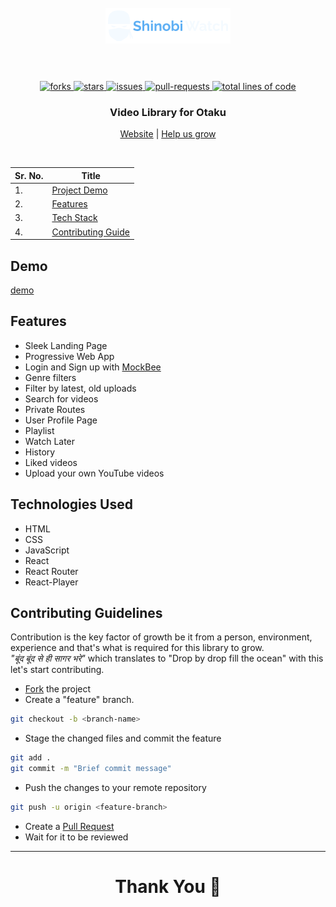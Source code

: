 <h1 align="center">
  <br />
  <a href="https://shinobi-watch.netlify.app/"><img src="https://github.com/vinc3nati/shinobi-watch/blob/dev/src/assets/logo.png" alt="logo" width="200"></a>
  <br />
  <br />
</h1>

<!-- PROJECT SHIELDS -->
<p align="center">
  <a href="https://github.com/vinc3nati/shinobi-watch/fork" target="blank">
  <img src="https://img.shields.io/github/forks/vinc3nati/shinobi-watch?style=for-the-badge" alt="forks"/>
  </a>
  <a href="https://github.com/vinc3nati/shinobi-watch/stargazers" target="blank">
  <img src="https://img.shields.io/github/stars/vinc3nati/shinobi-watch?style=for-the-badge" alt="stars"/>
  </a>
  <a href="https://github.com/vinc3nati/shinobi-watch/issues" target="blank">
  <img src="https://img.shields.io/github/issues/vinc3nati/shinobi-watch?style=for-the-badge" alt="issues"/>
  </a>
  <a href="https://github.com/vinc3nati/shinobi-watch/pulls" target="blank">
  <img src="https://img.shields.io/github/issues-pr/vinc3nati/shinobi-watch?color=important&style=for-the-badge" alt="pull-requests"/>
  </a>
  <a href="https://github.com/vinc3nati/shinobi-watch/graphs/code-frequency" target="blank">
  <img src="https://img.shields.io/tokei/lines/github/vinc3nati/shinobi-watch?label=total%20lines%20of%20code&color=9cf&style=for-the-badge" alt="total lines of code"/>
  </a>
</p>

<!-- PROJECT SUBTITLE -->
<h3 align="center">Video Library for Otaku</h3>

<p align="center">
  <a href="https://shinobi-watch.netlify.app/">Website</a>
  |
  <a href="https://github.com/vinc3nati/shinobi-watch/issues">Help us grow</a>
</p>
<br />

<!-- TABLE OF CONTENT -->

| Sr. No. | Title                               |
| ------- | ----------------------------------- |
| 1.      | [Project Demo](#demo)               |
| 2.      | [Features](#features)               |
| 3.      | [Tech Stack](#tech-stack)           |
| 4.      | [Contributing Guide](#contributing) |

<!-- Project Demo -->

<a name="demo"></a>

## Demo
[demo](https://res.cloudinary.com/randomwave45/video/upload/v1651742869/shinobi-watch_tvhruq.mkv)

<!-- Features -->

<a name="features"></a>

## Features

- Sleek Landing Page
- Progressive Web App
- Login and Sign up with [MockBee](http://mockbee.netlify.app/)
- Genre filters
- Filter by latest, old uploads
- Search for videos
- Private Routes
- User Profile Page
- Playlist
- Watch Later
- History
- Liked videos
- Upload your own YouTube videos

<!-- Tech Stack -->

<a name="tech-stack"></a>

## Technologies Used

- HTML
- CSS
- JavaScript
- React
- React Router
- React-Player

<!-- Contributing Guidelines -->

<a name="contributing"></a>

## Contributing Guidelines

Contribution is the key factor of growth be it from a person, environment, experience and that's what is required for this library to grow.
<br/>
_"बूंद बूंद से ही सागर भरे"_ which translates to "Drop by drop fill the ocean" with this let's start contributing.
<br/>

- [Fork](https://github.com/vinc3nati/shinobi-watch/fork) the project
- Create a "feature" branch.

```BASH
git checkout -b <branch-name>
```

- Stage the changed files and commit the feature

```BASH
git add .
git commit -m "Brief commit message"
```

- Push the changes to your remote repository

```BASH
git push -u origin <feature-branch>
```

- Create a [Pull Request](https://github.com/vinc3nati/shinobi-watch/pulls)
- Wait for it to be reviewed

---

<h1 align="center">Thank You 🙏</h1>
